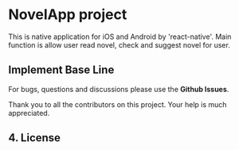# NovelApp project
This is native application for iOS and Android by 'react-native'. Main function is allow user read novel, check and suggest novel for user.
## Implement Base Line

For bugs, questions and discussions please use the **Github Issues**.

Thank you to all the contributors on this project. Your help is much appreciated.

## 4. License

```

```
